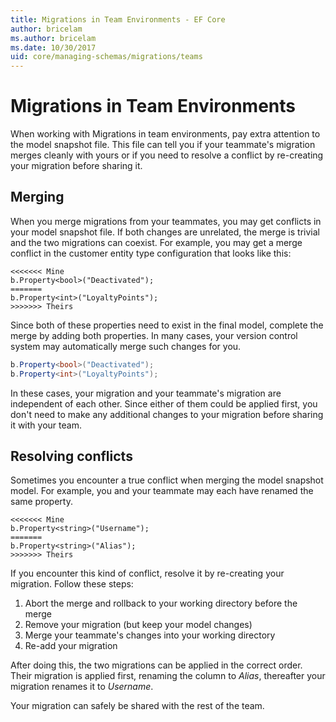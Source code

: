 ```yaml
---
title: Migrations in Team Environments - EF Core
author: bricelam
ms.author: bricelam
ms.date: 10/30/2017
uid: core/managing-schemas/migrations/teams
---
```

# Migrations in Team Environments

When working with Migrations in team environments, pay extra attention to the model snapshot file. This file can tell you if your teammate's migration merges cleanly with yours or if you need to resolve a conflict by re-creating your
migration before sharing it.

## Merging

When you merge migrations from your teammates, you may get conflicts in your model snapshot file. If both changes are unrelated, the merge is trivial and the two migrations can coexist. For example, you may get a merge conflict in the customer entity type configuration that looks like this:

    <<<<<<< Mine
    b.Property<bool>("Deactivated");
    =======
    b.Property<int>("LoyaltyPoints");
    >>>>>>> Theirs

Since both of these properties need to exist in the final model, complete the merge by adding both properties. In many
cases, your version control system may automatically merge such changes for you.

``` csharp
b.Property<bool>("Deactivated");
b.Property<int>("LoyaltyPoints");
```

In these cases, your migration and your teammate's migration are independent of each other. Since either of them could be applied first, you don't need to make any additional changes to your migration before sharing it with your team.

## Resolving conflicts

Sometimes you encounter a true conflict when merging the model snapshot model. For example, you and your teammate may each have renamed the same property.

    <<<<<<< Mine
    b.Property<string>("Username");
    =======
    b.Property<string>("Alias");
    >>>>>>> Theirs

If you encounter this kind of conflict, resolve it by re-creating your migration. Follow these steps:

1. Abort the merge and rollback to your working directory before the merge
2. Remove your migration (but keep your model changes)
3. Merge your teammate's changes into your working directory
4. Re-add your migration

After doing this, the two migrations can be applied in the correct order. Their migration is applied first, renaming
the column to *Alias*, thereafter your migration renames it to *Username*.

Your migration can safely be shared with the rest of the team.
